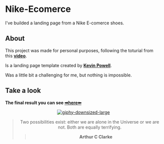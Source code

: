 # Nike-Ecomerce

I've builded a landing page from a Nike E-comerce shoes.

## About

This project was made for personal purposes, following the toturial from this **[video](https://www.youtube.com/watch?v=X1dz0xRbSJc)**.

Is a landing page template created by **[Kevin Powell](https://www.youtube.com/kepowob)**.

Was a little bit a challenging for me, but nothing is impossible.

## Take a look 

 **The final result you can see [➡here⬅]()**
 
<div align="center">

 [![giphy-downsized-large](https://user-images.githubusercontent.com/94147847/153650573-c0a569bd-344b-4b4f-a07a-f7e1e4ad8dc0.gif)](https://bumboobee.github.io/Next-Earth/)

 > Two possibilities exist: either we are alone in the Universe or we are not. Both are equally terrifying.
 >> **Arthur C Clarke**
<div \> 
